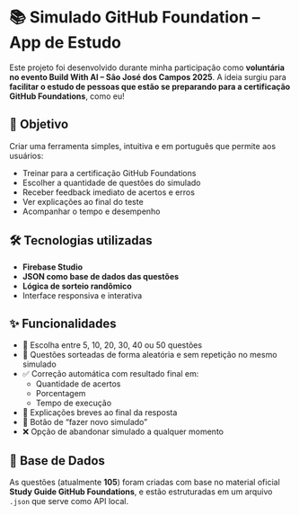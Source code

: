 # 📚 Simulado GitHub Foundation – App de Estudo

Este projeto foi desenvolvido durante minha participação como **voluntária no evento Build With AI – São José dos Campos 2025**. A ideia surgiu para **facilitar o estudo de pessoas que estão se preparando para a certificação GitHub Foundations**, como eu!

## 🚀 Objetivo

Criar uma ferramenta simples, intuitiva e em português que permite aos usuários:
- Treinar para a certificação GitHub Foundations
- Escolher a quantidade de questões do simulado
- Receber feedback imediato de acertos e erros
- Ver explicações ao final do teste
- Acompanhar o tempo e desempenho

## 🛠️ Tecnologias utilizadas

- **Firebase Studio**
- **JSON como base de dados das questões**
- **Lógica de sorteio randômico**
- Interface responsiva e interativa

## ✨ Funcionalidades

- 🎯 Escolha entre 5, 10, 20, 30, 40 ou 50 questões
- 🔄 Questões sorteadas de forma aleatória e sem repetição no mesmo simulado
- ✅ Correção automática com resultado final em:
  - Quantidade de acertos
  - Porcentagem
  - Tempo de execução
- 🧠 Explicações breves ao final da resposta
- 🔁 Botão de “fazer novo simulado”
- ❌ Opção de abandonar simulado a qualquer momento

## 📂 Base de Dados

As questões (atualmente **105**) foram criadas com base no material oficial **Study Guide GitHub Foundations**, e estão estruturadas em um arquivo `.json` que serve como API local.
